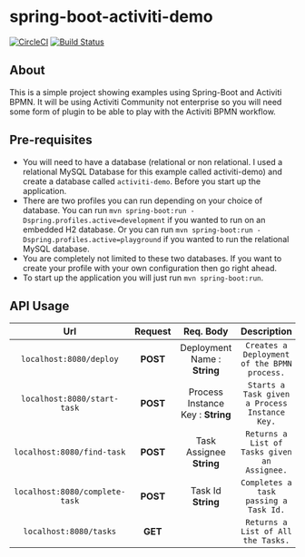 # spring-boot-activiti-demo

[![CircleCI](https://circleci.com/gh/Artemas-Muzanenhamo/spring-boot-activiti-demo/tree/develop.svg?style=svg)](https://circleci.com/gh/Artemas-Muzanenhamo/spring-boot-activiti-demo/tree/develop)
[![Build Status](https://travis-ci.org/Artemas-Muzanenhamo/spring-boot-activiti-demo.svg?branch=develop)](https://travis-ci.org/Artemas-Muzanenhamo/spring-boot-activiti-demo)

## About

This is a simple project showing examples using Spring-Boot and Activiti BPMN. It will be using Activiti Community not 
enterprise so you will need some form of plugin to be able to play with the Activiti BPMN workflow.

## Pre-requisites

* You will need to have a database (relational or non relational. I used a relational MySQL Database for this example called activiti-demo)
and create a database called `activiti-demo`. Before you start up the application.
* There are two profiles you can run depending on your choice of database. You can run `mvn spring-boot:run -Dspring.profiles.active=development` if you wanted to run on an embedded H2 database. Or you can run `mvn spring-boot:run -Dspring.profiles.active=playground` if you wanted to run the relational MySQL database.
* You are completely not limited to these two databases. If you want to create your profile with your own configuration then go right ahead.
* To start up the application you will just run `mvn spring-boot:run`.

## API Usage

Url | Request | Req. Body | Description
:---: | :---: | :---: | :---:
 `localhost:8080/deploy` | **POST** | Deployment Name : **String** | `Creates a Deployment of the BPMN process.`
 `localhost:8080/start-task` | **POST** | Process Instance Key : **String** | `Starts a Task given a Process Instance Key.`
 `localhost:8080/find-task` | **POST** | Task Assignee **String** | `Returns a List of Tasks given an Assignee.`
 `localhost:8080/complete-task` | **POST** | Task Id **String** | `Completes a task passing a Task Id.`
 `localhost:8080/tasks` | **GET** | | `Returns a List of All the Tasks.`

